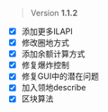 > Version **1.1.2**
 
 - [x] 添加更多ILAPI
 - [x] 修改圈地方式
 - [x] 添加余额计算方式
 - [x] 修复爆炸控制
 - [x] 修复GUI中的潜在问题
 - [x] 加入领地describe
 - [x] 区块算法